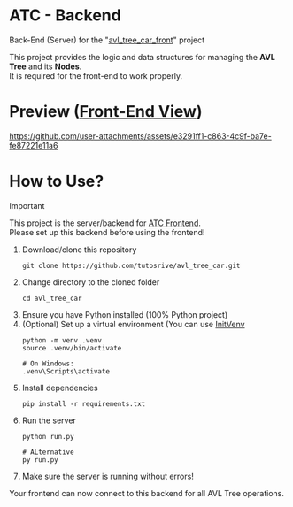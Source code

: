 # ATC - Backend

Back-End (Server) for the "[avl_tree_car_front](https://github.com/tutosrive/avl_tree_car_front)" project


This project provides the logic and data structures for managing the **AVL Tree** and its **Nodes**.  
It is required for the front-end to work properly.

# Preview ([Front-End View](https://github.com/tutosrive/avl_tree_car_front))

https://github.com/user-attachments/assets/e3291ff1-c863-4c9f-ba7e-fe87221e11a6

# How to Use?

> [!IMPORTANT]
> This project is the server/backend for [ATC Frontend](https://github.com/tutosrive/avl_tree_car_front).  
> Please set up this backend before using the frontend!

1. Download/clone this repository
    ```shell
    git clone https://github.com/tutosrive/avl_tree_car.git
    ```
2. Change directory to the cloned folder
    ```shell
    cd avl_tree_car
    ```
3. Ensure you have Python installed (100% Python project)
4. (Optional) Set up a virtual environment (You can use [InitVenv](https://github.com/Dev2Forge/Init-Venv)
    ```shell
    python -m venv .venv
    source .venv/bin/activate

    # On Windows:
    .venv\Scripts\activate
    ```
5. Install dependencies
    ```shell
    pip install -r requirements.txt
    ```
6. Run the server
    ```shell
    python run.py

    # ALternative
    py run.py
    ```
7. Make sure the server is running without errors!

Your frontend can now connect to this backend for all AVL Tree operations.
